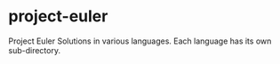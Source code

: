 # project-euler

Project Euler Solutions in various languages. Each language has its own sub-directory.
